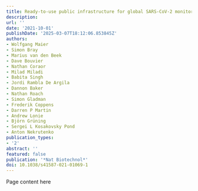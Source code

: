 ```yaml
---
title: Ready-to-use public infrastructure for global SARS-CoV-2 monitoring
description:
url: ''
date: '2021-10-01'
publishDate: '2025-03-07T18:12:06.853845Z'
authors:
- Wolfgang Maier
- Simon Bray
- Marius van den Beek
- Dave Bouvier
- Nathan Coraor
- Milad Miladi
- Babita Singh
- Jordi Rambla De Argila
- Dannon Baker
- Nathan Roach
- Simon Gladman
- Frederik Coppens
- Darren P Martin
- Andrew Lonie
- Björn Grüning
- Sergei L Kosakovsky Pond
- Anton Nekrutenko
publication_types:
- '2'
abstract: ''
featured: false
publication: '*Nat Biotechnol*'
doi: 10.1038/s41587-021-01069-1
---
```


Page content here